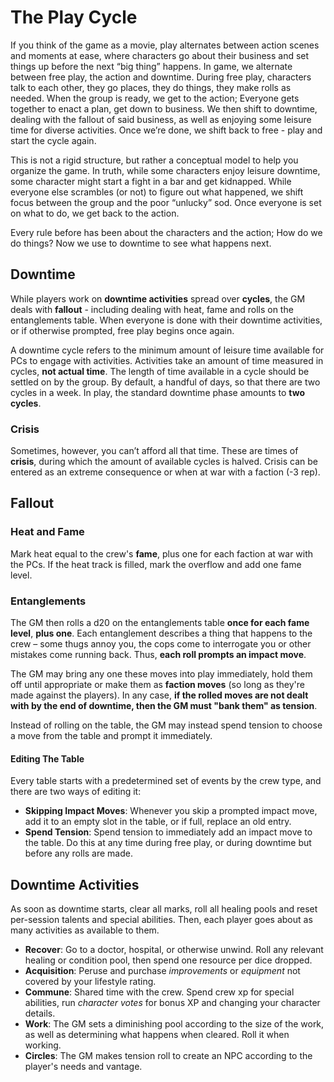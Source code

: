 # The Play Cycle

If you think of the game as a movie, play alternates between action scenes and moments at ease, where characters go about their business and set things up before the next “big thing” happens. In game, we alternate between free play, the action and downtime. During free play, characters talk to each other, they go places, they do things, they make rolls as needed. When the group is ready, we get to the action; Everyone gets together to enact a plan, get down to business. We then shift to downtime, dealing with the fallout of said business, as well as enjoying some leisure time for diverse activities. Once we’re done, we shift back to free - play and start the cycle again.

This is not a rigid structure, but rather a conceptual model to help you organize the game. In truth, while some characters enjoy leisure downtime, some character might start a fight in a bar and get kidnapped. While everyone else scrambles (or not) to figure out what happened, we shift focus between the group and the poor “unlucky” sod. Once everyone is set on what to do, we get back to the action.

Every rule before has been about the characters and the action; How do we do things? Now we use to downtime to see what happens next.

## Downtime

While players work on **downtime activities** spread over **cycles**, the GM deals with **fallout** - including dealing with heat, fame and rolls on the entanglements table. When everyone is done with their downtime activities, or if otherwise prompted, free play begins once again.

A downtime cycle refers to the minimum amount of leisure time available for PCs to engage with activities. Activities take an amount of time measured in cycles, **not actual time**. The length of time available in a cycle should be settled on by the group. By default, a handful of days, so that there are two cycles in a week. In play, the standard downtime phase amounts to **two cycles**.

### Crisis

Sometimes, however, you can’t afford all that time. These are times of **crisis**, during which the amount of available cycles is halved. Crisis can be entered as an extreme consequence or when at war with a faction (-3 rep).

## Fallout

### Heat and Fame

Mark heat equal to the crew's **fame**, plus one for each faction at war with the PCs. If the heat track is filled, mark the overflow and add one fame level.

### Entanglements

The GM then rolls a d20 on the entanglements table **once for each fame level**, **plus one**. Each entanglement describes a thing that happens to the crew – some thugs annoy you, the cops come to interrogate you or other mistakes come running back. Thus, **each roll prompts an impact move**.

The GM may bring any one these moves into play immediately, hold them off until appropriate or make them as **faction moves** (so long as they're made against the players). In any case, **if the rolled moves are not dealt with by the end of downtime, then the GM must "bank them" as tension**.

Instead of rolling on the table, the GM may instead spend tension to choose a move from the table and prompt it immediately.

#### Editing The Table

Every table starts with a predetermined set of events by the crew type, and there are two ways of editing it:

- **Skipping Impact Moves**: Whenever you skip a prompted impact move, add it to an empty slot in the table, or if full, replace an old entry.
- **Spend Tension**: Spend tension to immediately add an impact move to the table. Do this at any time during free play, or during downtime but before any rolls are made.

## Downtime Activities

As soon as downtime starts, clear all marks, roll all healing pools and reset per-session talents and special abilities. Then, each player goes about as many activities as available to them.

- **Recover**: Go to a doctor, hospital, or otherwise unwind. Roll any relevant healing or condition pool, then spend one resource per dice dropped.
- **Acquisition**: Peruse and purchase _improvements_ or _equipment_ not covered by your lifestyle rating.
- **Commune**: Shared time with the crew. Spend crew xp for special abilities, run _character votes_ for bonus XP and changing your character details.
- **Work**: The GM sets a diminishing pool according to the size of the work, as well as determining what happens when cleared. Roll it when working.
- **Circles**: The GM makes tension roll to create an NPC according to the player's needs and vantage.
